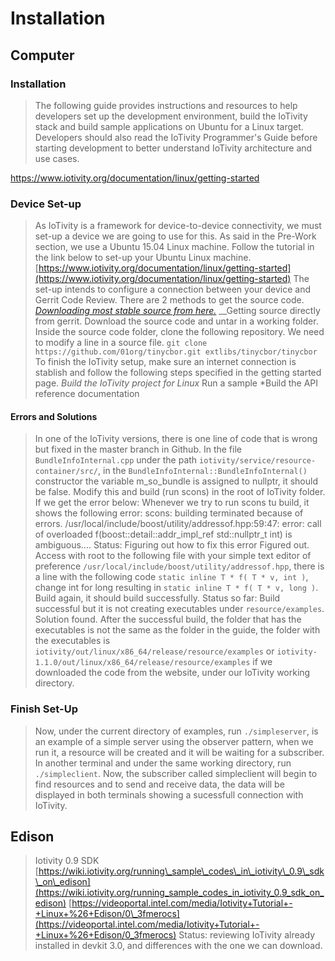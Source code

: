 # Installation

## Computer

### Installation

> The following guide provides instructions and resources to help developers set up the development environment, build the IoTivity stack and build sample applications on Ubuntu for a Linux target. Developers should also read the IoTivity Programmer's Guide before starting development to better understand IoTivity architecture and use cases.

[https://www.iotivity.org/documentation/linux/getting-started ](https://www.iotivity.org/documentation/linux/getting-started)

### Device Set-up

> As IoTivity is a framework for device-to-device connectivity, we must set-up a device we are going to use for this. As said in the Pre-Work section, we use a Ubuntu 15.04 Linux machine. Follow the tutorial in the link below to set-up your Ubuntu Linux machine. [https://www.iotivity.org/documentation/linux/getting-started](https://www.iotivity.org/documentation/linux/getting-started) The set-up intends to configure a connection between your device and Gerrit Code Review. There are 2 methods to get the source code. [_Downloading most stable source from here._](https://www.iotivity.org/downloads) __Getting source directly from gerrit. Download the source code and untar in a working folder. Inside the source code folder, clone the following repository. We need to modify a line in a source file. `git clone https://github.com/01org/tinycbor.git extlibs/tinycbor/tinycbor` To finish the IoTivity setup, make sure an internet connection is stablish and follow the following steps specified in the getting started page. _Build the IoTivity project for Linux_ Run a sample \*Build the API reference documentation

#### Errors and Solutions

> In one of the IoTivity versions, there is one line of code that is wrong but fixed in the master branch in Github. In the file `BundleInfoInternal.cpp` under the path `iotivity/service/resource-container/src/`, in the `BundleInfoInternal::BundleInfoInternal()` constructor the variable m\_so\_bundle is assigned to nullptr, it should be false. Modify this and build \(run scons\) in the root of IoTivity folder. If we get the error below: Whenever we try to run scons tu build, it shows the following error: scons: building terminated because of errors. /usr/local/include/boost/utility/addressof.hpp:59:47: error: call of overloaded f\(boost::detail::addr\_impl\_ref std::nullptr\_t int\) is ambiguous.... Status: Figuring out how to fix this error Figured out. Access with root to the following file with your simple text editor of preference `/usr/local/include/boost/utility/addressof.hpp`, there is a line with the following code `static inline T * f( T * v, int )`, change int for long resulting in `static inline T * f( T * v, long )`. Build again, it should build successfully. Status so far: Build successful but it is not creating executables under `resource/examples`. Solution found. After the successful build, the folder that has the executables is not the same as the folder in the guide, the folder with the executables is `iotivity/out/linux/x86_64/release/resource/examples` or `iotivity-1.1.0/out/linux/x86_64/release/resource/examples` if we downloaded the code from the website, under our IoTivity working directory.

### Finish Set-Up

> Now, under the current directory of examples, run `./simpleserver`, is an example of a simple server using the observer pattern, when we run it, a resource will be created and it will be waiting for a subscriber. In another terminal and under the same working directory, run `./simpleclient`. Now, the subscriber called simpleclient will begin to find resources and to send and receive data, the data will be displayed in both terminals showing a sucessfull connection with IoTivity.

## Edison

> Iotivity 0.9 SDK [https://wiki.iotivity.org/running\_sample\_codes\_in\_iotivity\_0.9\_sdk\_on\_edison](https://wiki.iotivity.org/running_sample_codes_in_iotivity_0.9_sdk_on_edison) [https://videoportal.intel.com/media/Iotivity+Tutorial+-+Linux+%26+Edison/0\_3fmerocs](https://videoportal.intel.com/media/Iotivity+Tutorial+-+Linux+%26+Edison/0_3fmerocs) Status: reviewing IoTivity already installed in devkit 3.0, and differences with the one we can download.

